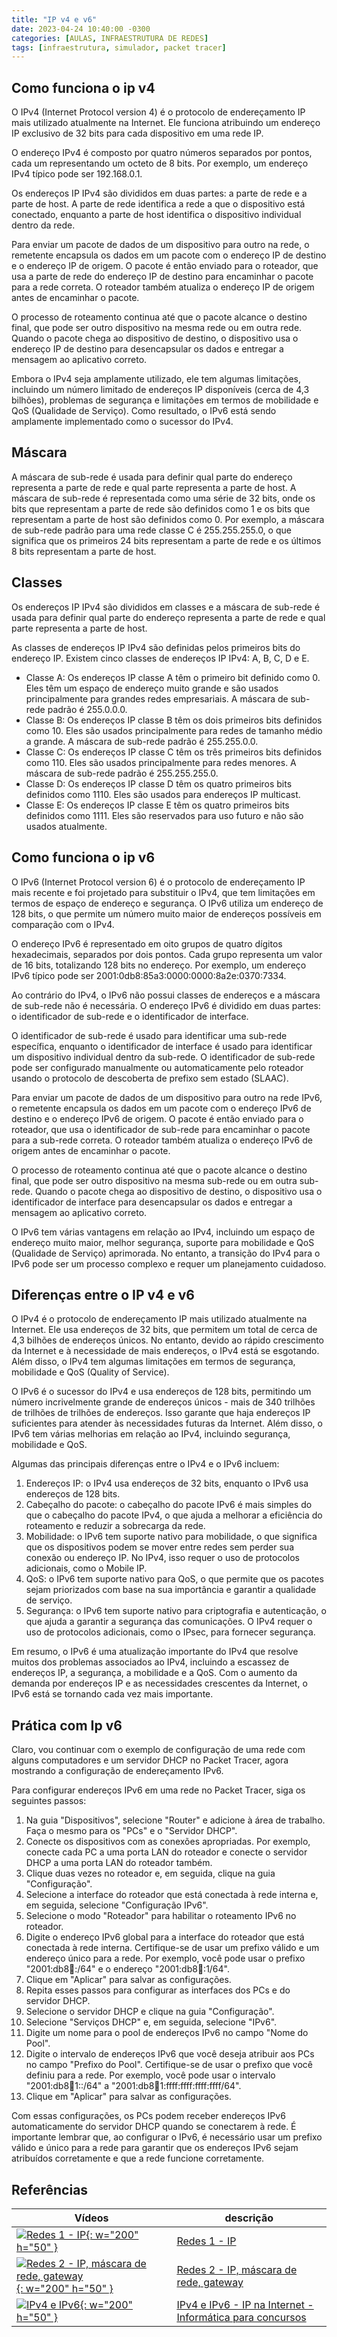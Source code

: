 ```yaml
---
title: "IP v4 e v6"
date: 2023-04-24 10:40:00 -0300
categories: [AULAS, INFRAESTRUTURA DE REDES]
tags: [infraestrutura, simulador, packet tracer]
---
```

## Como funciona o ip v4

O IPv4 (Internet Protocol version 4) é o protocolo de endereçamento IP mais utilizado atualmente na Internet. Ele funciona atribuindo um endereço IP exclusivo de 32 bits para cada dispositivo em uma rede IP.

O endereço IPv4 é composto por quatro números separados por pontos, cada um representando um octeto de 8 bits. Por exemplo, um endereço IPv4 típico pode ser 192.168.0.1.

Os endereços IP IPv4 são divididos em duas partes: a parte de rede e a parte de host. A parte de rede identifica a rede a que o dispositivo está conectado, enquanto a parte de host identifica o dispositivo individual dentro da rede.

Para enviar um pacote de dados de um dispositivo para outro na rede, o remetente encapsula os dados em um pacote com o endereço IP de destino e o endereço IP de origem. O pacote é então enviado para o roteador, que usa a parte de rede do endereço IP de destino para encaminhar o pacote para a rede correta. O roteador também atualiza o endereço IP de origem antes de encaminhar o pacote.

O processo de roteamento continua até que o pacote alcance o destino final, que pode ser outro dispositivo na mesma rede ou em outra rede. Quando o pacote chega ao dispositivo de destino, o dispositivo usa o endereço IP de destino para desencapsular os dados e entregar a mensagem ao aplicativo correto.

Embora o IPv4 seja amplamente utilizado, ele tem algumas limitações, incluindo um número limitado de endereços IP disponíveis (cerca de 4,3 bilhões), problemas de segurança e limitações em termos de mobilidade e QoS (Qualidade de Serviço). Como resultado, o IPv6 está sendo amplamente implementado como o sucessor do IPv4.

## Máscara

A máscara de sub-rede é usada para definir qual parte do endereço representa a parte de rede e qual parte representa a parte de host. A máscara de sub-rede é representada como uma série de 32 bits, onde os bits que representam a parte de rede são definidos como 1 e os bits que representam a parte de host são definidos como 0. Por exemplo, a máscara de sub-rede padrão para uma rede classe C é 255.255.255.0, o que significa que os primeiros 24 bits representam a parte de rede e os últimos 8 bits representam a parte de host.

## Classes

Os endereços IP IPv4 são divididos em classes e a máscara de sub-rede é usada para definir qual parte do endereço representa a parte de rede e qual parte representa a parte de host.

As classes de endereços IP IPv4 são definidas pelos primeiros bits do endereço IP. Existem cinco classes de endereços IP IPv4: A, B, C, D e E.

- Classe A: Os endereços IP classe A têm o primeiro bit definido como 0. Eles têm um espaço de endereço muito grande e são usados principalmente para grandes redes empresariais. A máscara de sub-rede padrão é 255.0.0.0.
- Classe B: Os endereços IP classe B têm os dois primeiros bits definidos como 10. Eles são usados principalmente para redes de tamanho médio a grande. A máscara de sub-rede padrão é 255.255.0.0.
- Classe C: Os endereços IP classe C têm os três primeiros bits definidos como 110. Eles são usados principalmente para redes menores. A máscara de sub-rede padrão é 255.255.255.0.
- Classe D: Os endereços IP classe D têm os quatro primeiros bits definidos como 1110. Eles são usados para endereços IP multicast.
- Classe E: Os endereços IP classe E têm os quatro primeiros bits definidos como 1111. Eles são reservados para uso futuro e não são usados atualmente.

## Como funciona o ip v6

O IPv6 (Internet Protocol version 6) é o protocolo de endereçamento IP mais recente e foi projetado para substituir o IPv4, que tem limitações em termos de espaço de endereço e segurança. O IPv6 utiliza um endereço de 128 bits, o que permite um número muito maior de endereços possíveis em comparação com o IPv4.

O endereço IPv6 é representado em oito grupos de quatro dígitos hexadecimais, separados por dois pontos. Cada grupo representa um valor de 16 bits, totalizando 128 bits no endereço. Por exemplo, um endereço IPv6 típico pode ser 2001:0db8:85a3:0000:0000:8a2e:0370:7334.

Ao contrário do IPv4, o IPv6 não possui classes de endereços e a máscara de sub-rede não é necessária. O endereço IPv6 é dividido em duas partes: o identificador de sub-rede e o identificador de interface.

O identificador de sub-rede é usado para identificar uma sub-rede específica, enquanto o identificador de interface é usado para identificar um dispositivo individual dentro da sub-rede. O identificador de sub-rede pode ser configurado manualmente ou automaticamente pelo roteador usando o protocolo de descoberta de prefixo sem estado (SLAAC).

Para enviar um pacote de dados de um dispositivo para outro na rede IPv6, o remetente encapsula os dados em um pacote com o endereço IPv6 de destino e o endereço IPv6 de origem. O pacote é então enviado para o roteador, que usa o identificador de sub-rede para encaminhar o pacote para a sub-rede correta. O roteador também atualiza o endereço IPv6 de origem antes de encaminhar o pacote.

O processo de roteamento continua até que o pacote alcance o destino final, que pode ser outro dispositivo na mesma sub-rede ou em outra sub-rede. Quando o pacote chega ao dispositivo de destino, o dispositivo usa o identificador de interface para desencapsular os dados e entregar a mensagem ao aplicativo correto.

O IPv6 tem várias vantagens em relação ao IPv4, incluindo um espaço de endereço muito maior, melhor segurança, suporte para mobilidade e QoS (Qualidade de Serviço) aprimorada. No entanto, a transição do IPv4 para o IPv6 pode ser um processo complexo e requer um planejamento cuidadoso.

## Diferenças entre o IP v4 e v6

O IPv4 é o protocolo de endereçamento IP mais utilizado atualmente na Internet. Ele usa endereços de 32 bits, que permitem um total de cerca de 4,3 bilhões de endereços únicos. No entanto, devido ao rápido crescimento da Internet e à necessidade de mais endereços, o IPv4 está se esgotando. Além disso, o IPv4 tem algumas limitações em termos de segurança, mobilidade e QoS (Quality of Service).

O IPv6 é o sucessor do IPv4 e usa endereços de 128 bits, permitindo um número incrivelmente grande de endereços únicos - mais de 340 trilhões de trilhões de trilhões de endereços. Isso garante que haja endereços IP suficientes para atender às necessidades futuras da Internet. Além disso, o IPv6 tem várias melhorias em relação ao IPv4, incluindo segurança, mobilidade e QoS.

Algumas das principais diferenças entre o IPv4 e o IPv6 incluem:

1. Endereços IP: o IPv4 usa endereços de 32 bits, enquanto o IPv6 usa endereços de 128 bits.
2. Cabeçalho do pacote: o cabeçalho do pacote IPv6 é mais simples do que o cabeçalho do pacote IPv4, o que ajuda a melhorar a eficiência do roteamento e reduzir a sobrecarga da rede.
3. Mobilidade: o IPv6 tem suporte nativo para mobilidade, o que significa que os dispositivos podem se mover entre redes sem perder sua conexão ou endereço IP. No IPv4, isso requer o uso de protocolos adicionais, como o Mobile IP.
4. QoS: o IPv6 tem suporte nativo para QoS, o que permite que os pacotes sejam priorizados com base na sua importância e garantir a qualidade de serviço.
5. Segurança: o IPv6 tem suporte nativo para criptografia e autenticação, o que ajuda a garantir a segurança das comunicações. O IPv4 requer o uso de protocolos adicionais, como o IPsec, para fornecer segurança.

Em resumo, o IPv6 é uma atualização importante do IPv4 que resolve muitos dos problemas associados ao IPv4, incluindo a escassez de endereços IP, a segurança, a mobilidade e a QoS. Com o aumento da demanda por endereços IP e as necessidades crescentes da Internet, o IPv6 está se tornando cada vez mais importante.

## Prática com Ip v6

Claro, vou continuar com o exemplo de configuração de uma rede com alguns computadores e um servidor DHCP no Packet Tracer, agora mostrando a configuração de endereçamento IPv6.

Para configurar endereços IPv6 em uma rede no Packet Tracer, siga os seguintes passos:

1. Na guia "Dispositivos", selecione "Router" e adicione à área de trabalho. Faça o mesmo para os "PCs" e o "Servidor DHCP".
2. Conecte os dispositivos com as conexões apropriadas. Por exemplo, conecte cada PC a uma porta LAN do roteador e conecte o servidor DHCP a uma porta LAN do roteador também.
3. Clique duas vezes no roteador e, em seguida, clique na guia "Configuração".
4. Selecione a interface do roteador que está conectada à rede interna e, em seguida, selecione "Configuração IPv6".
5. Selecione o modo "Roteador" para habilitar o roteamento IPv6 no roteador.
6. Digite o endereço IPv6 global para a interface do roteador que está conectada à rede interna. Certifique-se de usar um prefixo válido e um endereço único para a rede. Por exemplo, você pode usar o prefixo "2001:db8:1234::/64" e o endereço "2001:db8:1234::1/64".
7. Clique em "Aplicar" para salvar as configurações.
8. Repita esses passos para configurar as interfaces dos PCs e do servidor DHCP.
9. Selecione o servidor DHCP e clique na guia "Configuração".
10. Selecione "Serviços DHCP" e, em seguida, selecione "IPv6".
11. Digite um nome para o pool de endereços IPv6 no campo "Nome do Pool".
12. Digite o intervalo de endereços IPv6 que você deseja atribuir aos PCs no campo "Prefixo do Pool". Certifique-se de usar o prefixo que você definiu para a rede. Por exemplo, você pode usar o intervalo "2001:db8:1234:1::/64" a "2001:db8:1234:1:ffff:ffff:ffff:ffff/64".
13. Clique em "Aplicar" para salvar as configurações.

Com essas configurações, os PCs podem receber endereços IPv6 automaticamente do servidor DHCP quando se conectarem à rede. É importante lembrar que, ao configurar o IPv6, é necessário usar um prefixo válido e único para a rede para garantir que os endereços IPv6 sejam atribuídos corretamente e que a rede funcione corretamente.

## Referências

| Vídeos                                                                                                                                                  | descrição                                                                                                |
| ------------------------------------------------------------------------------------------------------------------------------------------------------- | -------------------------------------------------------------------------------------------------------- |
| [![Redes 1 - IP](http://img.youtube.com/vi/EYQu7uNKvYg/0.jpg){: w="200" h="50" }](http://www.youtube.com/watch?v=EYQu7uNKvYg)                           | [Redes 1 - IP](https://www.youtube.com/watch?v=EYQu7uNKvYg)                                              |
| [![Redes 2 - IP, máscara de rede, gateway](http://img.youtube.com/vi/yLgansF_h1w/0.jpg){: w="200" h="50" }](http://www.youtube.com/watch?v=yLgansF_h1w) | [Redes 2 - IP, máscara de rede, gateway](https://www.youtube.com/watch?v=yLgansF_h1w)                    |
| [![IPv4 e IPv6](http://img.youtube.com/vi/ZAGKj2gUZJU/0.jpg){: w="200" h="50" }](http://www.youtube.com/watch?v=ZAGKj2gUZJU)                            | [IPv4 e IPv6 - IP na Internet - Informática para concursos](https://www.youtube.com/watch?v=ZAGKj2gUZJU) |
